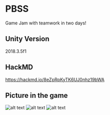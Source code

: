 # PBSS
Game Jam with teamwork in two days!

## Unity Version
2018.3.5f1

## HackMD
https://hackmd.io/8eZpRpKyTK6UJ0nhz19bWA

## Picture in the game
![alt text](https://i.imgur.com/dt90Bx8.jpg)
![alt text](https://i.imgur.com/4ekSTPH.jpg)
![alt text](https://i.imgur.com/z78P44L.jpg)
